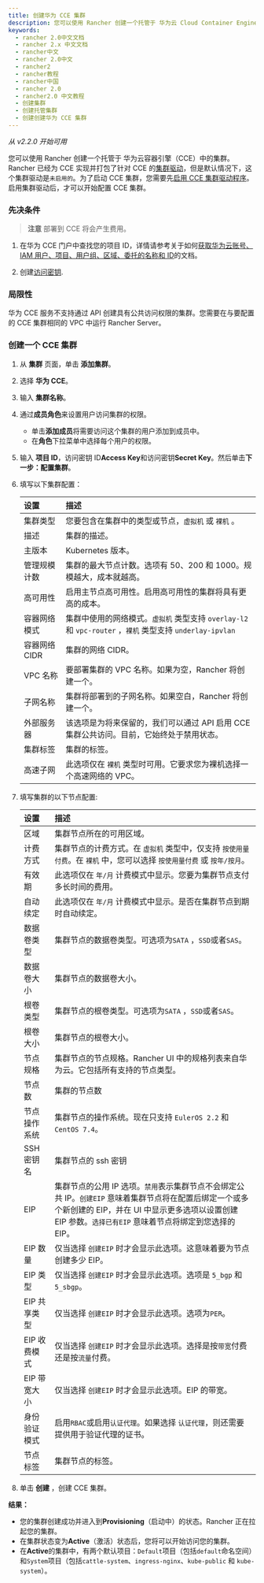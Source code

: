 ```yaml
---
title: 创建华为 CCE 集群
description: 您可以使用 Rancher 创建一个托管于 华为云 Cloud Container Engine (CCE)中的集群。Rancher 已经为 CCE 实现并打包了针对 CCE 的集群驱动]，但是默认情况下，这个集群驱动是`未启用的`。为了启动 CCE 集群，您需要先启用 CCE 集群驱动程序。启用集群驱动后，可以开始配置 CCE 集群。
keywords:
  - rancher 2.0中文文档
  - rancher 2.x 中文文档
  - rancher中文
  - rancher 2.0中文
  - rancher2
  - rancher教程
  - rancher中国
  - rancher 2.0
  - rancher2.0 中文教程
  - 创建集群
  - 创建托管集群
  - 创建创建华为 CCE 集群
---
```


_从 v2.2.0 开始可用_

您可以使用 Rancher 创建一个托管于 华为云容器引擎（CCE）中的集群。Rancher 已经为 CCE 实现并打包了针对 CCE 的[集群驱动](/docs/admin-settings/drivers/cluster-drivers/_index)，但是默认情况下，这个集群驱动是`未启用的`。为了启动 CCE 集群，您需要先[启用 CCE 集群驱动程序](/docs/admin-settings/drivers/cluster-drivers/_index)。启用集群驱动后，才可以开始配置 CCE 集群。

### 先决条件

> **注意**
> 部署到 CCE 将会产生费用。

1. 在华为 CCE 门户中查找您的项目 ID，详情请参考关于如何[获取华为云账号、IAM 用户、项目、用户组、区域、委托的名称和 ID](https://support.huaweicloud.com/api-iam/iam_17_0002.html)的文档。

2. 创建[访问密钥](https://support.huaweicloud.com/api-iam/iam_03_0001.html).

### 局限性

华为 CCE 服务不支持通过 API 创建具有公共访问权限的集群。您需要在与要配置的 CCE 集群相同的 VPC 中运行 Rancher Server。

### 创建一个 CCE 集群

1. 从 **集群** 页面，单击 **添加集群**。

2. 选择 **华为 CCE**。

3. 输入 **集群名称**。

4. 通过**成员角色**来设置用户访问集群的权限。

   - 单击**添加成员**将需要访问这个集群的用户添加到成员中。
   - 在**角色**下拉菜单中选择每个用户的权限。

5. 输入 **项目 ID**，访问密钥 ID**Access Key**和访问密钥**Secret Key**。然后单击**下一步：配置集群**。

6. 填写以下集群配置：

   | 设置          | 描述                                                                                                     |
   | :------------ | :------------------------------------------------------------------------------------------------------- |
   | 集群类型      | 您要包含在集群中的类型或节点，`虚拟机` 或 `裸机` 。                                                      |
   | 描述          | 集群的描述。                                                                                             |
   | 主版本        | Kubernetes 版本。                                                                                        |
   | 管理规模计数  | 集群的最大节点计数。选项有 50、200 和 1000。规模越大，成本就越高。                                       |
   | 高可用性      | 启用主节点高可用性。启用高可用性的集群将具有更高的成本。                                                 |
   | 容器网络模式  | 集群中使用的网络模式。`虚拟机` 类型支持 `overlay-l2` 和 `vpc-router` ，`裸机` 类型支持 `underlay-ipvlan` |
   | 容器网络 CIDR | 集群的网络 CIDR。                                                                                        |
   | VPC 名称      | 要部署集群的 VPC 名称。如果为空，Rancher 将创建一个。                                                    |
   | 子网名称      | 集群将部署到的子网名称。如果空白，Rancher 将创建一个。                                                   |
   | 外部服务器    | 该选项是为将来保留的，我们可以通过 API 启用 CCE 集群公共访问。目前，它始终处于禁用状态。                 |
   | 集群标签      | 集群的标签。                                                                                             |
   | 高速子网      | 此选项仅在 `裸机` 类型时可用。它要求您为裸机选择一个高速网络的 VPC。                                     |

7. 填写集群的以下节点配置:

   | 设置         | 描述                                                                                                                                                                                                               |
   | :----------- | :----------------------------------------------------------------------------------------------------------------------------------------------------------------------------------------------------------------- |
   | 区域         | 集群节点所在的可用区域。                                                                                                                                                                                           |
   | 计费方式     | 集群节点的计费方式。在 `虚拟机` 类型中，仅支持 `按使用量付费`。在 `裸机` 中，您可以选择 `按使用量付费` 或 `按年/按月`。                                                                                            |
   | 有效期       | 此选项仅在 `年/月` 计费模式中显示。您要为集群节点支付多长时间的费用。                                                                                                                                              |
   | 自动续定     | 此选项仅在 `年/月` 计费模式中显示。是否在集群节点到期时自动续定。                                                                                                                                                  |
   | 数据卷类型   | 集群节点的数据卷类型。可选项为`SATA` ，`SSD`或者`SAS`。                                                                                                                                                            |
   | 数据卷大小   | 集群节点的数据卷大小。                                                                                                                                                                                             |
   | 根卷类型     | 集群节点的根卷类型。可选项为`SATA` ，`SSD`或者`SAS`。                                                                                                                                                              |
   | 根卷大小     | 集群节点的根卷大小。                                                                                                                                                                                               |
   | 节点规格     | 集群节点的节点规格。Rancher UI 中的规格列表来自华为云。它包括所有支持的节点类型。                                                                                                                                  |
   | 节点数       | 集群的节点数                                                                                                                                                                                                       |
   | 节点操作系统 | 集群节点的操作系统。现在只支持 `EulerOS 2.2` 和 `CentOS 7.4`。                                                                                                                                                     |
   | SSH 密钥名   | 集群节点的 ssh 密钥                                                                                                                                                                                                |
   | EIP          | 集群节点的公用 IP 选项。`禁用`表示集群节点不会绑定公共 IP。`创建EIP` 意味着集群节点将在配置后绑定一个或多个新创建的 EIP，并在 UI 中显示更多选项以设置创建 EIP 参数。`选择已有EIP` 意味着节点将绑定到您选择的 EIP。 |
   | EIP 数量     | 仅当选择 `创建EIP` 时才会显示此选项。这意味着要为节点创建多少 EIP。                                                                                                                                                |
   | EIP 类型     | 仅当选择 `创建EIP` 时才会显示此选项。选项是 `5_bgp` 和 `5_sbgp`。                                                                                                                                                  |
   | EIP 共享类型 | 仅当选择 `创建EIP` 时才会显示此选项。选项为`PER`。                                                                                                                                                                 |
   | EIP 收费模式 | 仅当选择 `创建EIP` 时才会显示此选项。选择是按`带宽`付费还是按`流量`付费。                                                                                                                                          |
   | EIP 带宽大小 | 仅当选择 `创建EIP` 时才会显示此选项。EIP 的带宽。                                                                                                                                                                  |
   | 身份验证模式 | 启用`RBAC`或启用`认证代理`。如果选择 `认证代理`，则还需要提供用于验证代理的证书。                                                                                                                                  |
   | 节点标签     | 集群节点的标签。                                                                                                                                                                                                   |

8. 单击 **创建** ，创建 CCE 集群。

**结果：**

- 您的集群创建成功并进入到**Provisioning**（启动中）的状态。Rancher 正在拉起您的集群。
- 在集群状态变为**Active**（激活）状态后，您将可以开始访问您的集群。
- 在**Active**的集群中，有两个默认项目：`Default`项目（包括`default`命名空间）和`System`项目（包括`cattle-system`、`ingress-nginx`、`kube-public` 和 `kube-system`）。
